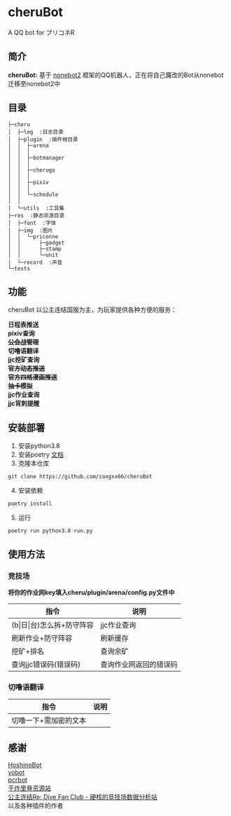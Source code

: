 # cheruBot  

A QQ bot for プリコネR  

## 简介  

**cheruBot:** 基于 [nonebot2](https://github.com/nonebot/nonebot2) 框架的QQ机器人，正在将自己魔改的Bot从nonebot迁移至nonebot2中  

## 目录

``` 
├─cheru
│  ├─log  :日志目录
│  ├─plugin  :插件根目录
│  │  ├─arena
│  │  │  
│  │  ├─botmanager
│  │  │  
│  │  ├─cherugo
│  │  │  
│  │  ├─pixiv
│  │  │ 
│  │  └─schedule
│  │      
│  └─utils  :工具集
├─res  :静态资源目录
│  ├─font  :字体
│  ├─img  :图片
│  │  └─priconne
│  │      ├─gadget
│  │      ├─stamp
│  │      └─unit
│  └─record  :声音
└─tests  
```

## 功能  

cheruBot 以公主连结国服为主，为玩家提供各种方便的服务：
 
**日程表推送**  
**pixiv查询**  
~~**公会战管理**~~  
**切噜语翻译**  
**jjc挖矿查询**  
~~**官方动态推送**~~  
~~**官方四格漫画推送**~~  
~~**抽卡模拟**~~  
**jjc作业查询**  
**jjc背刺提醒**  

## 安装部署    

1. 安装python3.8  
2. 安装poetry [文档](https://python-poetry.org/docs/#installation)  
3. 克隆本仓库  
``` 
git clone https://github.com/zangxx66/cheruBot  
```  
4. 安装依赖  
``` 
poetry install  
```  
5. 运行  
``` 
poetry run python3.8 run.py  
```  

## 使用方法  

### 竞技场  

**将你的作业网key填入cheru/plugin/arena/config.py文件中**  

|指令|说明|
|-----|-----|
|(b\|日\|台)怎么拆+防守阵容|jjc作业查询|
|刷新作业+防守阵容|刷新缓存|
|挖矿+排名|查询余矿|
|查询jjc错误码(错误码)|查询作业网返回的错误码|  

### 切噜语翻译  

|指令|说明|
|-----|-----|
|切噜一下+需加密的文本||

## 感谢  
[HoshinoBot](https://github.com/Ice-Cirno/HoshinoBot)  
[yobot](https://yobot.win/)  
[pcrbot](https://github.com/pcrbot)  
[干炸里脊资源站](https://redive.estertion.win/)  
[公主连结Re: Dive Fan Club - 硬核的竞技场数据分析站](https://pcrdfans.com/)  
以及各种插件的作者